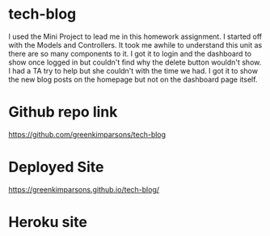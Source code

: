 # tech-blog

I used the Mini Project to lead me in this homework assignment. I started off with the Models and Controllers. It took me awhile to understand this unit as there are so many components to it. I got it to login and the dashboard to show once logged in but couldn't find why the delete button wouldn't show. I had a TA try to help but she couldn't with the time we had. I got it to show the new blog posts on the homepage but not on the dashboard page itself. 

# Github repo link
https://github.com/greenkimparsons/tech-blog

# Deployed Site
https://greenkimparsons.github.io/tech-blog/

# Heroku site
